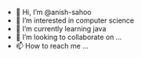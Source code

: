 - 👋 Hi, I’m @anish-sahoo
- 👀 I’m interested in computer science
- 🌱 I’m currently learning java
- 💞️ I’m looking to collaborate on ...
- 📫 How to reach me ...

<!---
anish-sahoo/anish-sahoo is a ✨ special ✨ repository because its `README.md` (this file) appears on your GitHub profile.
You can click the Preview link to take a look at your changes.
--->
